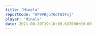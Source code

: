 ```yaml
---
title: "Minela"
reportCode: "AP9VBgb76dTW3Fxj"
player: "Minela"
date: 2021-08-30T19:10:09.637000+00:00
---
```

